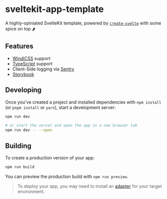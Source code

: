 # sveltekit-app-template

A highly-opiniated SvelteKit template, powered by [`create-svelte`](https://github.com/sveltejs/kit/tree/master/packages/create-svelte) with some spice on top 🌶️

## Features

- [WindiCSS](https://windicss.org/) support
- [TypeScript](https://typescriptlang.org/) support
- Client-Side logging via [Sentry](https://sentry.io/)
- [Storybook](https://storybook.js.org/docs/svelte/get-started/introduction)

## Developing

Once you've created a project and installed dependencies with `npm install` (or `pnpm install` or `yarn`), start a development server:

```bash
npm run dev

# or start the server and open the app in a new browser tab
npm run dev -- --open
```

## Building

To create a production version of your app:

```bash
npm run build
```

You can preview the production build with `npm run preview`.

> To deploy your app, you may need to install an [adapter](https://kit.svelte.dev/docs/adapters) for your target environment.
